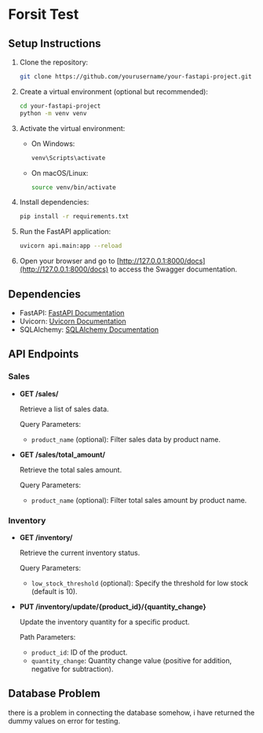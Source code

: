 # Forsit Test

## Setup Instructions

1. Clone the repository:

    ```bash
    git clone https://github.com/yourusername/your-fastapi-project.git
    ```

2. Create a virtual environment (optional but recommended):

    ```bash
    cd your-fastapi-project
    python -m venv venv
    ```

3. Activate the virtual environment:

    - On Windows:

        ```bash
        venv\Scripts\activate
        ```

    - On macOS/Linux:

        ```bash
        source venv/bin/activate
        ```

4. Install dependencies:

    ```bash
    pip install -r requirements.txt
    ```

5. Run the FastAPI application:

    ```bash
    uvicorn api.main:app --reload
    ```

6. Open your browser and go to [http://127.0.0.1:8000/docs](http://127.0.0.1:8000/docs) to access the Swagger documentation.

## Dependencies

- FastAPI: [FastAPI Documentation](https://fastapi.tiangolo.com/)
- Uvicorn: [Uvicorn Documentation](https://www.uvicorn.org/)
- SQLAlchemy: [SQLAlchemy Documentation](https://docs.sqlalchemy.org/)

## API Endpoints

### Sales

- **GET /sales/**

  Retrieve a list of sales data.

  Query Parameters:
  - `product_name` (optional): Filter sales data by product name.

- **GET /sales/total_amount/**

  Retrieve the total sales amount.

  Query Parameters:
  - `product_name` (optional): Filter total sales amount by product name.

### Inventory

- **GET /inventory/**

  Retrieve the current inventory status.

  Query Parameters:
  - `low_stock_threshold` (optional): Specify the threshold for low stock (default is 10).

- **PUT /inventory/update/{product_id}/{quantity_change}**

  Update the inventory quantity for a specific product.

  Path Parameters:
  - `product_id`: ID of the product.
  - `quantity_change`: Quantity change value (positive for addition, negative for subtraction).

## Database Problem
there is a problem in connecting the database somehow, i have returned the dummy values on error for testing.